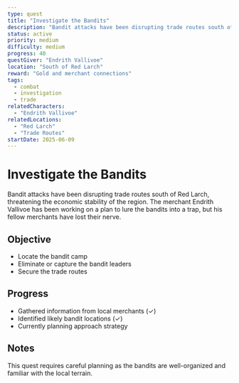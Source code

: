 ```yaml
---
type: quest
title: "Investigate the Bandits"
description: "Bandit attacks have been disrupting trade routes south of Red Larch. The merchant Endrith Vallivoe mentioned a plan to lure them into a trap, but the other participants have gotten cold feet."
status: active
priority: medium
difficulty: medium
progress: 40
questGiver: "Endrith Vallivoe"
location: "South of Red Larch"
reward: "Gold and merchant connections"
tags:
  - combat
  - investigation
  - trade
relatedCharacters:
  - "Endrith Vallivoe"
relatedLocations:
  - "Red Larch"
  - "Trade Routes"
startDate: 2025-06-09
---
```


# Investigate the Bandits

Bandit attacks have been disrupting trade routes south of Red Larch, threatening the economic stability of the region. The merchant Endrith Vallivoe has been working on a plan to lure the bandits into a trap, but his fellow merchants have lost their nerve.

## Objective

- Locate the bandit camp
- Eliminate or capture the bandit leaders
- Secure the trade routes

## Progress

- Gathered information from local merchants (✓)
- Identified likely bandit locations (✓)
- Currently planning approach strategy

## Notes

This quest requires careful planning as the bandits are well-organized and familiar with the local terrain.
